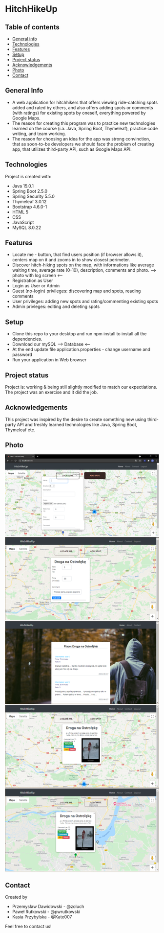 # HitchHikeUp
## Table of contents
* [General info](#general-info)
* [Technologies](#technologies)
* [Features](#features)
* [Setup](#setup)
* [Project status](#project-status)
* [Acknowledgements](#acknowledgements)
* [Photo](#photo)
* [Contact](*contact)
## General Info
- A web application for hitchhikers that offers viewing ride-catching spots added and rated by others, and also offers adding spots or comments (with ratings) for existing spots by oneself, everything powered by Google Maps.
- The reason for creating this program was to practice new technologies learned on the course (i.a. Java, Spring Boot, Thymeleaf), practice code writing, and team working.
- The reason for choosing an idea for the app was strong convinction, that as soon-to-be developers we should face the problem of creating app, that utilizes third-party API, such as Google Maps API.
## Technologies
Project is created with:
- Java 15.0.1
- Spring Boot 2.5.0
- Spring Security 5.5.0
- Thymeleaf 3.0.12
- Bootstrap 4.6.0-1
- HTML 5
- CSS
- JavaScript
- MySQL 8.0.22
## Features
- Locate me - button, that find users position (if browser allows it), centers map on it and zooms in to show closest perimeter.
- Discover hitch-hiking spots on the map, with informations like average waiting time, average rate (0-10), description, comments and photo.
--> photo with log screen <--
- Registration as User
- Login as User or Admin
- Guest (no-login) privileges: discovering map and spots, reading comments
- User privileges: adding new spots and rating/commenting existing spots
- Admin privleges: editing and deleting spots
## Setup
- Clone this repo to your desktop and run npm install to install all the dependencies.
- Download our mySQL --> Database <--
- At the end update file application.properties - change username and password
- Run your application in Web browser
## Project status
Project is: working & being still slightly modified to match our expectiations. The project was an exercise and it did the job.
## Acknowledgements
This project was inspired by the desire to create something new using third-party API and freshly learned technologies like Java, Spring Boot, Thymeleaf etc.
## Photo 
  ![Add spot](./addSpot.png)
  ![AddPostSpecimen](./AddPostSpecimen.png)
  ![PostsComments](./PostsComments.png)
  ![SpotSpecimen](./SpotSpecimen.png)
  ![SpotSpecimen2](./SpotSpecimen2.png)
## Contact
Created by 
- Przemyslaw Dawidowski - @zoluch 
- Paweł Rutkowski - @pwrutkowski
- Kasia Przybylska - @Kate007

Feel free to contact us!
